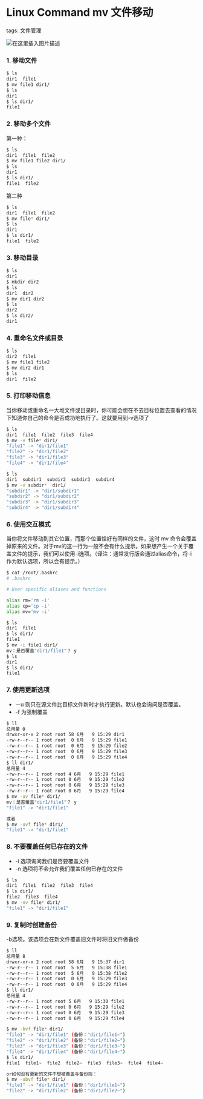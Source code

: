 #  Linux Command mv 文件移动
tags: 文件管理

![在这里插入图片描述](https://img-blog.csdnimg.cn/52df4bdd0dfd4faebd1922d758ab5507.gif#pic_center)

### 1. 移动文件

```bash
$ ls
dir1  file1
$ mv file1 dir1/
$ ls
dir1
$ ls dir1/
file1
```

### 2. 移动多个文件
第一种：

```bash
$ ls
dir1  file1  file2
$ mv file1 file2 dir1/
$ ls
dir1
$ ls dir1/
file1  file2
```

第二种

```bash
$ ls
dir1  file1  file2
$ mv file* dir1/
$ ls 
dir1
$ ls dir1/
file1  file2
```


### 3. 移动目录

```bash
$ ls
dir1
$ mkdir dir2
$ ls
dir1  dir2
$ mv dir1 dir2
$ ls
dir2
$ ls dir2/
dir1
```


### 4. 重命名文件或目录

```bash
$ ls
dir2  file1
$ mv file1 file2
$ mv dir2 dir1
$ ls
dir1  file2
```

### 5. 打印移动信息
当你移动或重命名一大堆文件或目录时，你可能会想在不去目标位置去查看的情况下知道你自己的命令是否成功地执行了。这就要用到-v选项了

```bash
$ ls
dir1  file1  file2  file3  file4
$ mv -v file* dir1/
"file1" -> "dir1/file1"
"file2" -> "dir1/file2"
"file3" -> "dir1/file3"
"file4" -> "dir1/file4"

$ ls
dir1  subdir1  subdir2  subdir3  subdir4
$ mv -v subdir*  dir1/
"subdir1" -> "dir1/subdir1"
"subdir2" -> "dir1/subdir2"
"subdir3" -> "dir1/subdir3"
"subdir4" -> "dir1/subdir4"

```


### 6. 使用交互模式
当你将文件移动到其它位置，而那个位置恰好有同样的文件，这时 mv 命令会覆盖掉原来的文件。对于mv的这一行为一般不会有什么提示。如果想产生一个关于覆盖文件的提示，我们可以使用-i选项。（译注：通常发行版会通过alias命令，将-i作为默认选项，所以会有提示。）

```bash
$ cat /root/.bashrc 
# .bashrc

# User specific aliases and functions

alias rm='rm -i'
alias cp='cp -i'
alias mv='mv -i'
```


```bash
$ ls
dir1  file1
$ ls dir1/
file1
$ mv -i file1 dir1/
mv：是否覆盖"dir1/file1"？ y
$ ls
dir1
$ ls dir1/
file1
```

### 7. 使用更新选项

 - －u 则只在源文件比目标文件新时才执行更新。默认也会询问是否覆盖。
 -  -f  为强制覆盖

```bash
$ ll
总用量 0
drwxr-xr-x 2 root root 58 6月   9 15:29 dir1
-rw-r--r-- 1 root root  0 6月   9 15:29 file1
-rw-r--r-- 1 root root  0 6月   9 15:29 file2
-rw-r--r-- 1 root root  0 6月   9 15:29 file3
-rw-r--r-- 1 root root  0 6月   9 15:29 file4
$ ll dir1/
总用量 4
-rw-r--r-- 1 root root 4 6月   9 15:29 file1
-rw-r--r-- 1 root root 0 6月   9 15:29 file2
-rw-r--r-- 1 root root 0 6月   9 15:29 file3
-rw-r--r-- 1 root root 0 6月   9 15:29 file4
$ mv -uv file* dir1/
mv：是否覆盖"dir1/file1"？ y
"file1" -> "dir1/file1"

或者
$ mv -uvf file* dir1/
"file1" -> "dir1/file1"
```



### 8. 不要覆盖任何已存在的文件

 - -i 选项询问我们是否要覆盖文件
 - -n 选项将不会允许我们覆盖任何已存在的文件

```bash
$ ls
dir1  file1  file2  file3  file4
$ ls dir1/
file2  file3  file4
$ mv -nv file* dir1/
"file1" -> "dir1/file1"
```

### 9. 复制时创建备份
-b选项。该选项会在新文件覆盖旧文件时将旧文件做备份

```bash
$ ll 
总用量 8
drwxr-xr-x 2 root root 58 6月   9 15:37 dir1
-rw-r--r-- 1 root root  5 6月   9 15:38 file1
-rw-r--r-- 1 root root  5 6月   9 15:38 file2
-rw-r--r-- 1 root root  0 6月   9 15:29 file3
-rw-r--r-- 1 root root  0 6月   9 15:29 file4
$ ll dir1/
总用量 4
-rw-r--r-- 1 root root 5 6月   9 15:30 file1
-rw-r--r-- 1 root root 0 6月   9 15:29 file2
-rw-r--r-- 1 root root 0 6月   9 15:29 file3
-rw-r--r-- 1 root root 0 6月   9 15:29 file4

$ mv -bvf file* dir1/
"file1" -> "dir1/file1" (备份："dir1/file1~")
"file2" -> "dir1/file2" (备份："dir1/file2~")
"file3" -> "dir1/file3" (备份："dir1/file3~")
"file4" -> "dir1/file4" (备份："dir1/file4~")
$ ls dir1/
file1  file1~  file2  file2~  file3  file3~  file4  file4~

or如何没有更新的文件不想被覆盖与备份则：
$ mv -ubvf file* dir1/
"file1" -> "dir1/file1" (备份："dir1/file1~")
"file2" -> "dir1/file2" (备份："dir1/file2~")

```

